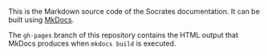 This is the Markdown source code of the Socrates documentation. It can
be built using [MkDocs](http://www.mkdocs.org).

The `gh-pages` branch of this repository contains the HTML output that
MkDocs produces when `mkdocs build` is executed.
